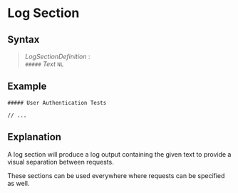 # Log Section

## Syntax

> *LogSectionDefinition* :  
> `#####` *Text* `NL`

## Example

```
##### User Authentication Tests

// ...
```

## Explanation

A log section will produce a log output containing the given text to provide a visual separation between requests.

These sections can be used everywhere where requests can be specified as well.
